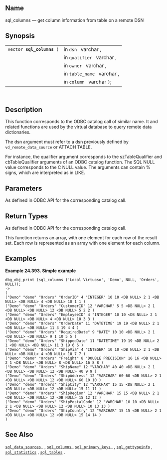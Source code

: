 <div>

<div>

</div>

<div>

## Name

sql_columns — get column information from table on a remote DSN

</div>

<div>

## Synopsis

<div>

|                                |                            |
|--------------------------------|----------------------------|
| `vector `**`sql_columns`**` (` | in `dsn ` varchar ,        |
|                                | in `qualifier ` varchar ,  |
|                                | in `owner ` varchar ,      |
|                                | in `table_name ` varchar , |
|                                | in `column ` varchar `)`;  |

<div>

 

</div>

</div>

</div>

<div>

## Description

This function corresponds to the ODBC catalog call of similar name. It
and related functions are used by the virtual database to query remote
data dictionaries.

The dsn argument must refer to a dsn previously defined by
`vd_remote_data_source` or ATTACH TABLE.

For instance, the qualifier argument corresponds to the szTableQualifier
and cbTableQualifier arguments of an ODBC catalog function. The SQL NULL
value corresponds to the C NULL value. The arguments can contain %
signs, which are interpreted as in LIKE.

</div>

<div>

## Parameters

As defined in ODBC API for the corresponding catalog call.

</div>

<div>

## Return Types

As defined in ODBC API for the corresponding catalog call.

This function returns an array, with one element for each row of the
result set. Each row is represented as an array with one element for
each column.

</div>

<div>

## Examples

<div>

**Example 24.393. Simple example**

<div>

``` screen
dbg_obj_print (sql_columns ('Local Virtuoso', 'Demo', NULL, 'Orders', NULL));
->
(
("Demo" "demo" "Orders" "OrderID" 4 "INTEGER" 10 10 <DB NULL> 2 1 <DB NULL> <DB NULL> 4 <DB NULL> 10 1 1 )
("Demo" "demo" "Orders" "CustomerID" 12 "VARCHAR" 5 5 <DB NULL> 2 1 <DB NULL> <DB NULL> 12 <DB NULL> 5 2 2 )
("Demo" "demo" "Orders" "EmployeeID" 4 "INTEGER" 10 10 <DB NULL> 2 1 <DB NULL> <DB NULL> 4 <DB NULL> 10 3 3 )
("Demo" "demo" "Orders" "OrderDate" 11 "DATETIME" 19 19 <DB NULL> 2 1 <DB NULL> <DB NULL> 11 3 19 4 4 )
("Demo" "demo" "Orders" "RequiredDate" 9 "DATE" 10 10 <DB NULL> 2 1 <DB NULL> <DB NULL> 9 1 10 5 5 )
("Demo" "demo" "Orders" "ShippedDate" 11 "DATETIME" 19 19 <DB NULL> 2 1 <DB NULL> <DB NULL> 11 3 19 6 6 )
("Demo" "demo" "Orders" "ShipVia" 4 "INTEGER" 10 10 <DB NULL> 2 1 <DB NULL> <DB NULL> 4 <DB NULL> 10 7 7 )
("Demo" "demo" "Orders" "Freight" 8 "DOUBLE PRECISION" 16 16 <DB NULL> 2 1 <DB NULL> <DB NULL> 8 <DB NULL> 16 8 8 )
("Demo" "demo" "Orders" "ShipName" 12 "VARCHAR" 40 40 <DB NULL> 2 1 <DB NULL> <DB NULL> 12 <DB NULL> 40 9 9 )
("Demo" "demo" "Orders" "ShipAddress" 12 "VARCHAR" 60 60 <DB NULL> 2 1 <DB NULL> <DB NULL> 12 <DB NULL> 60 10 10 )
("Demo" "demo" "Orders" "ShipCity" 12 "VARCHAR" 15 15 <DB NULL> 2 1 <DB NULL> <DB NULL> 12 <DB NULL> 15 11 11 )
("Demo" "demo" "Orders" "ShipRegion" 12 "VARCHAR" 15 15 <DB NULL> 2 1 <DB NULL> <DB NULL> 12 <DB NULL> 15 12 12 )
("Demo" "demo" "Orders" "ShipPostalCode" 12 "VARCHAR" 10 10 <DB NULL> 2 1 <DB NULL> <DB NULL> 12 <DB NULL> 10 13 13 )
("Demo" "demo" "Orders" "ShipCountry" 12 "VARCHAR" 15 15 <DB NULL> 2 1 <DB NULL> <DB NULL> 12 <DB NULL> 15 14 14 )
)
```

</div>

</div>

  

</div>

<div>

## See Also

<a href="fn_sql_data_sources.html" class="link"
title="sql_data_sources"><code
class="function">sql_data_sources </code></a> ,
<a href="fn_sql_columns.html" class="link" title="sql_columns"><code
class="function">sql_columns </code></a>
<a href="fn_sql_primary_keys.html" class="link"
title="sql_primary_keys"><code
class="function">sql_primary_keys </code></a> ,
<a href="fn_sql_gettypeinfo.html" class="link"
title="sql_gettypeinfo"><code
class="function">sql_gettypeinfo</code></a> ,
<a href="fn_sql_statistics.html" class="link"
title="sql_statistics"><code class="function">sql_statistics</code></a>
, <a href="fn_sql_tables.html" class="link" title="sql_tables"><code
class="function">sql_tables</code></a> .

</div>

</div>
